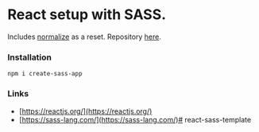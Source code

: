 # React setup with SASS.

Includes [normalize](https://necolas.github.io/normalize.css/) as a reset. Repository [here](https://github.com/sidxd/create-sass-app).

### Installation

    npm i create-sass-app

### Links

* [https://reactjs.org/](https://reactjs.org/)
* [https://sass-lang.com/](https://sass-lang.com/)# react-sass-template
